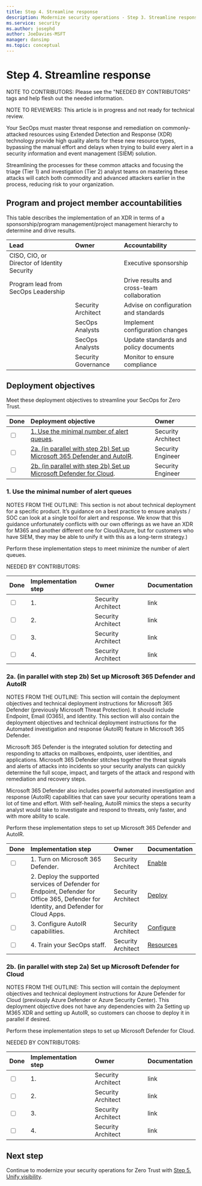 ```yaml
---
title: Step 4. Streamline response
description: Modernize security operations - Step 3. Streamline response 
ms.service: security
ms.author: josephd
author: JoeDavies-MSFT
manager: dansimp
ms.topic: conceptual
---
```


# Step 4. Streamline response

NOTE TO CONTRIBUTORS: Please see the "NEEDED BY CONTRIBUTORS" tags and help flesh out the needed information.

NOTE TO REVIEWERS: This article is in progress and not ready for technical review.

Your SecOps must master threat response and remediation on commonly-attacked resources using Extended Detection and Response (XDR) technology provide high quality alerts for these new resource types, bypassing the manual effort and delays when trying to build every alert in a security information and event management (SIEM) solution. 

Streamlining the processes for these common attacks and focusing the triage (Tier 1) and investigation (Tier 2) analyst teams on mastering these attacks will catch both commodity and advanced attackers earlier in the process, reducing risk to your organization. 

## Program and project member accountabilities

This table describes the implementation of an XDR in terms of a sponsorship/program management/project management hierarchy to determine and drive results.

| Lead | Owner | Accountability |
|:-------|:-------|:-----|
|  CISO, CIO, or Director of Identity Security | | Executive sponsorship |
| Program lead from SecOps Leadership| | Drive results and cross-team collaboration |
| | Security Architect  | Advise on configuration and standards |
| | SecOps Analysts | Implement configuration changes |
| | SecOps Analysts | Update standards and policy documents |
| | Security Governance | Monitor to ensure compliance |

## Deployment objectives

Meet these deployment objectives to streamline your SecOps for Zero Trust.

| Done | Deployment objective | Owner |
|:-------|:-------|:-----|
| <input type="checkbox" /> | [1. Use the minimal number of alert queues](#singlequeue). | Security Architect |
| <input type="checkbox" /> | [2a. (in parallel with step 2b) Set up Microsoft 365 Defender and AutoIR](#m365xdr). | Security Engineer |
| <input type="checkbox" /> | [2b. (in parallel with step 2b) Set up Microsoft Defender for Cloud](#azurexdr). | Security Engineer |

<a id="singlequeue"></a>
### 1. Use the minimal number of alert queues

NOTES FROM THE OUTLINE: This section is not about technical deployment for a specific product. It’s guidance on a best practice to ensure analysts / SOC can look at a single tool for alert and response. We know that this guidance unfortunately conflicts with our own offerings as we have an XDR for M365 and another different one for Cloud/Azure, but for customers who have SIEM, they may be able to unify it with this as a long-term strategy.)

Perform these implementation steps to meet minimize the number of alert queues.

NEEDED BY CONTRIBUTORS:

| Done | Implementation step | Owner | Documentation |
|:-------|:-------|:-----|:-----|
| <input type="checkbox" /> | 1.  | Security Architect | link |
| <input type="checkbox" /> | 2.  | Security Architect | link |
| <input type="checkbox" /> | 3.  | Security Architect | link |
| <input type="checkbox" /> | 4.  | Security Architect | link |


<a id="m365xdr"></a>
### 2a. (in parallel with step 2b) Set up Microsoft 365 Defender and AutoIR

NOTES FROM THE OUTLINE: This section will contain the deployment objectives and technical deployment instructions for Microsoft 365 Defender (previously Microsoft Threat Protection). It should include Endpoint, Email (O365), and Identity. This section will also contain the deployment objectives and technical deployment instructions for the Automated investigation and response (AutoIR) feature in Microsoft 365 Defender.

Microsoft 365 Defender is the integrated solution for detecting and responding to attacks on mailboxes, endpoints, user identities, and applications. Microsoft 365 Defender stitches together the threat signals and alerts of attacks into incidents so your security analysts can quickly determine the full scope, impact, and targets of the attack and respond with remediation and recovery steps.

Microsoft 365 Defender also includes powerful automated investigation and response (AutoIR) capabilities that can save your security operations team a lot of time and effort. With self-healing, AutoIR mimics the steps a security analyst would take to investigate and respond to threats, only faster, and with more ability to scale.

Perform these implementation steps to set up Microsoft 365 Defender and AutoIR.


| Done | Implementation step | Owner | Documentation |
|:-------|:-------|:-----|:-----|
| <input type="checkbox" /> | 1. Turn on Microsoft 365 Defender. | Security Architect | [Enable](https://docs.microsoft.com/microsoft-365/security/defender/m365d-enable) |
| <input type="checkbox" /> | 2. Deploy the supported services of Defender for Endpoint, Defender for Office 365, Defender for Identity, and Defender for Cloud Apps. | Security Architect | [Deploy](https://docs.microsoft.com/microsoft-365/security/defender/deploy-supported-services) |
| <input type="checkbox" /> | 3. Configure AutoIR capabilities. | Security Architect | [Configure](https://docs.microsoft.com/microsoft-365/security/defender/m365d-configure-auto-investigation-response) |
| <input type="checkbox" /> | 4. Train your SecOps staff. | Security Architect | [Resources](https://docs.microsoft.com/microsoft-365/security/defender/microsoft-365-defender-train-security-staff) |


<a id="azurexdr"></a>
### 2b. (in parallel with step 2a) Set up Microsoft Defender for Cloud

NOTES FROM THE OUTLINE: This section will contain the deployment objectives and technical deployment instructions for Azure Defender for Cloud (previously Azure Defender or Azure Security Center). This deployment objective does not have any dependencies with 2a Setting up M365 XDR and setting up AutoIR, so customers can choose to deploy it in parallel if desired.

Perform these implementation steps to set up Microsoft Defender for Cloud.

NEEDED BY CONTRIBUTORS:

| Done | Implementation step | Owner | Documentation |
|:-------|:-------|:-----|:-----|
| <input type="checkbox" /> | 1.  | Security Architect | link |
| <input type="checkbox" /> | 2.  | Security Architect | link |
| <input type="checkbox" /> | 3.  | Security Architect | link |
| <input type="checkbox" /> | 4.  | Security Architect | link |


## Next step

Continue to modernize your security operations for Zero Trust with [Step 5. Unify visibility](modernize-security-operations-unify-visibility.md).
